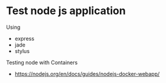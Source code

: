 # Test node js application 

Using 
- express
- jade
- stylus 

Testing node with Containers
- https://nodejs.org/en/docs/guides/nodejs-docker-webapp/

